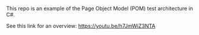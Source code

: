 This repo is an example of the Page Object Model (POM) test architecture in C#.

See this link for an overview:
https://youtu.be/h7JmWiZ3NTA
